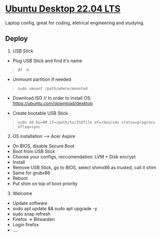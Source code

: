 # [Ubuntu Desktop 22.04 LTS](https://ubuntu.com/download/desktop)

Laptop config, great for coding, eletrical engineering and studying.

## Deploy

1. USB Stick

- Plug USB Stick and find it's name
> ```df -h```

- Unmount partition if needed
> ```sudo umount /path/where/mounted```

- Download ISO
// In order to install OS: https://ubuntu.com/download/desktop

- Create bootable USB Stick
> ```sudo dd bs=4M if=/path/to/ISOfile of=/dev/sdx status=progress oflag=sync```

2. OS installation --> Acer Aspire

- On BIOS, disable Secure Boot
- Boot from USB Stick
- Choose your configs, reccomendation: LVM + Disk encrypt
- Install
- Remove USB Stick, go to BIOS, select shimx86 as trusted, call it shim
- Same for grubx86
- Reboot
- Put shim on top of boot priority

3. Welcome

- Update software
- sudo apt update && sudo apt upgrade -y
- sudo snap refresh
- Firefox -> Bitwarden
- Login firefox
- ....

